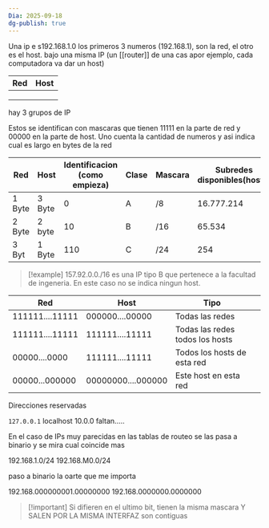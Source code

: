 ```yaml
---
Dia: 2025-09-18
dg-publish: true
---
```

Una ip e s192.168.1.0
los primeros 3 numeros (192.168.1), son la red, el otro es el host. bajo una misma IP (un [[router]] de una cas apor ejemplo, cada computadora va dar un host)


| Red | Host |
| --- | ---- |
|     |      |
|     |      |
|     |      |


hay 3 grupos de IP

Estos se identifican con mascaras que tienen 11111 en la parte de red y 00000 en la parte de host. Uno cuenta la cantidad de numeros y asi indica cual es largo en bytes de la red

| Red    | Host   | Identificacion (como empieza) | Clase | Mascara | Subredes disponibles(hosts) | Cantidad de redes |
| ------ | ------ | ----------------------------- | ----- | ------- | --------------------------- | ----------------- |
| 1 Byte | 3 Byte | 0                             | A     | /8      | 16.777.214                  | 128               |
| 2 Byte | 2 byte | 10                            | B     | /16     | 65.534                      | 16.384            |
| 3 Byt  | 1 Byte | 110                           | C     | /24     | 254                         | 2 millones        |


>[!example] 157.92.0.0./16 es una IP tipo B que pertenece a la facultad de ingeneria. En este caso no se indica ningun host.




| Red             | Host               | Tipo                            |     |
| --------------- | ------------------ | ------------------------------- | --- |
| 111111....11111 | 000000....00000    | Todas las redes                 |     |
| 111111....11111 | 111111....11111    | Todas las redes todos los hosts |     |
| 00000....0000   | 111111....11111    | Todos los hosts de esta red     |     |
| 00000...000000  | 00000000....000000 | Este host en esta red           |     |
Direcciones reservadas

`127.0.0.1` localhost
10.0.0
faltan.....


En el caso de IPs muy parecidas en las tablas de routeo se las pasa a binario y se mira cual coincide mas 

192.168.1.0/24
192.168.M0.0/24

paso a binario la oarte que me importa

192.168.000000001.00000000
192.168.0000000.0000000

>[!important] Si difieren en el ultimo bit, tienen la misma mascara Y SALEN POR LA MISMA INTERFAZ son contiguas
>
